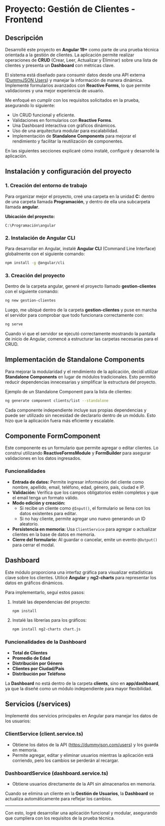 # Proyecto: Gestión de Clientes - Frontend  

## Descripción  

Desarrollé este proyecto en **Angular 19+** como parte de una prueba técnica orientada a la gestión de clientes. La aplicación permite realizar operaciones de **CRUD** (Crear, Leer, Actualizar y Eliminar) sobre una lista de clientes y presenta un **Dashboard** con métricas clave.  

El sistema está diseñado para consumir datos desde una API externa ([DummyJSON Users](https://dummyjson.com/users)) y manejar la información de manera dinámica. Implementé formularios avanzados con **Reactive Forms**, lo que permite validaciones y una mejor experiencia de usuario.  

Me enfoqué en cumplir con los requisitos solicitados en la prueba, asegurando lo siguiente:  

- Un CRUD funcional y eficiente.  
- Validaciones en formularios con **Reactive Forms**.  
- Una Dashboard interactiva con gráficos dinámicos.  
- Uso de una arquitectura modular para escalabilidad.  
- Implementación de **Standalone Components** para mejorar el rendimiento y facilitar la reutilización de componentes.  

En las siguientes secciones explicaré cómo instalé, configuré y desarrollé la aplicación.  

## Instalación y configuración del proyecto  

### 1. Creación del entorno de trabajo  

Para organizar mejor el proyecto, creé una carpeta en la unidad **C:** dentro de una carpeta llamada **Programación**, y dentro de ella una subcarpeta llamada **angular**.  

**Ubicación del proyecto:**  

`C:\Programación\angular`  

### 2. Instalación de Angular CLI  

Para desarrollar en Angular, instalé **Angular CLI** (Command Line Interface) globalmente con el siguiente comando:  

```sh
npm install -g @angular/cli
```  

### 3. Creación del proyecto  

Dentro de la carpeta angular, generé el proyecto llamado **gestion-clientes** con el siguiente comando:  

```sh
ng new gestion-clientes
```  

Luego, me ubiqué dentro de la carpeta **gestion-clientes** y puse en marcha el servidor para comprobar que todo funcionara correctamente con:  

```sh
ng serve
```  

Cuando vi que el servidor se ejecutó correctamente mostrando la pantalla de inicio de Angular, comencé a estructurar las carpetas necesarias para el CRUD.  

## Implementación de Standalone Components  

Para mejorar la modularidad y el rendimiento de la aplicación, decidí utilizar **Standalone Components** en lugar de módulos tradicionales. Esto permitió reducir dependencias innecesarias y simplificar la estructura del proyecto.  

Ejemplo de un Standalone Component para la lista de clientes:

```sh
ng generate component clients/list --standalone
```

Cada componente independiente incluye sus propias dependencias y puede ser utilizado sin necesidad de declararlo dentro de un módulo. Esto hizo que la aplicación fuera más eficiente y escalable.  

## Componente FormComponent  

Este componente es un formulario que permite agregar o editar clientes. Lo construí utilizando **ReactiveFormsModule** y **FormBuilder** para asegurar validaciones en los datos ingresados.  

### Funcionalidades  

- **Entrada de datos:** Permite ingresar información del cliente como nombre, apellido, email, teléfono, edad, género, país, ciudad e IP.  
- **Validación:** Verifica que los campos obligatorios estén completos y que el email tenga un formato válido.  
- **Modo edición y creación:**  
  - Si recibe un cliente como `@Input()`, el formulario se llena con los datos existentes para editar.  
  - Si no hay cliente, permite agregar uno nuevo generando un ID aleatorio.  
- **Persistencia en memoria:** Usa `ClientService` para agregar o actualizar clientes en la base de datos en memoria.  
- **Cierre del formulario:** Al guardar o cancelar, emite un evento `@Output()` para cerrar el modal.  

## Dashboard  

Este módulo proporciona una interfaz gráfica para visualizar estadísticas clave sobre los clientes. Utilicé **Angular** y **ng2-charts** para representar los datos en gráficos dinámicos.  

Para implementarlo, seguí estos pasos:  

1. Instalé las dependencias del proyecto:  
   
   ```sh
   npm install
   ```  

2. Instalé las librerías para los gráficos:  
   
   ```sh
   npm install ng2-charts chart.js
   ```  

### Funcionalidades de la Dashboard  

- **Total de Clientes**  
- **Promedio de Edad**  
- **Distribución por Género**  
- **Clientes por Ciudad/País**  
- **Distribución por Teléfono**  

La **Dashboard** no está dentro de la carpeta **clients**, sino en **app/dashboard**, ya que la diseñé como un módulo independiente para mayor flexibilidad.  

## Servicios (/services)  

Implementé dos servicios principales en Angular para manejar los datos de los usuarios:  

### **ClientService (client.service.ts)**  

- Obtiene los datos de la API (https://dummyjson.com/users) y los guarda en memoria.  
- Permite agregar, editar y eliminar usuarios mientras la aplicación está corriendo, pero los cambios se perderán al recargar.  

### **DashboardService (dashboard.service.ts)**  

- Obtiene usuarios directamente de la API sin almacenarlos en memoria.  

Cuando se elimina un cliente en la **Gestión de Usuarios**, la **Dashboard** se actualiza automáticamente para reflejar los cambios.  

---  
Con esto, logré desarrollar una aplicación funcional y modular, asegurando que cumpliera con los requisitos de la prueba técnica.

